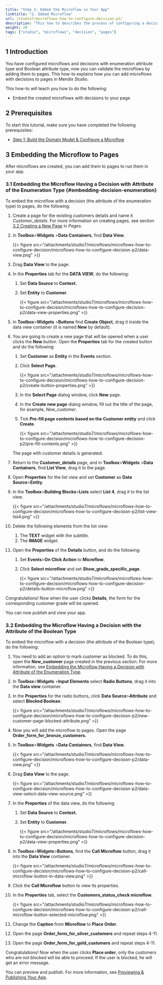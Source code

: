 ```yaml
---
title: "Step 2: Embed the Microflow in Your App"
linktitle: "2. Embed Microflow"
url: /studio7/microflows-how-to-configure-decision-p2/
description: "This how to describes the process of configuring a decision in in Mendix Studio."
weight: 20
tags: ["studio", "microflows", "decision", "pages"]
---
```


## 1 Introduction 

You have configured microflows and decisions with enumeration attribute type and Boolean attribute type, now you can validate the microflows by adding them to pages. This how-to explains how you can add microflows with decisions to pages in Mendix Studio. 

This how-to will teach you how to do the following:

* Embed the created microflows with decisions to your page

## 2 Prerequisites 

To start this tutorial, make sure you have completed the following prerequisites:

* [Step 1: Build the Domain Model & Configure a Microflow](/studio7/microflows-how-to-configure-decision-p1/)

## 3 Embedding the Microflow to Pages   

After microflows are created, you can add them to pages to run them in your app. 

### 3.1 Embedding the Microflow Having a Decision with Attribute of the Enumeration Type {#embedding-decision-enumeration} 

To embed the microflow with a decision (the attribute of the enumeration type) to pages, do the following:

1. Create a page for the existing customers details and name it *Customer_details*. For more information on creating pages, see section [3.2 Creating a New Page](/studio7/page-editor/) in *Pages*.
2. In **Toolbox**>**Widgets** >**Data Containers**, find **Data View**.

    {{< figure src="/attachments/studio7/microflows/microflows-how-to-configure-decision/microflows-how-to-configure-decision-p2/data-view.png" >}}

3. Drag **Data View** to the page.
4. In the **Properties** tab for the **DATA VIEW**, do the following:<br/> 
    1. Set **Data Source** to **Context.**<br/>
    1. Set **Entity** to **Customer**.

        {{< figure src="/attachments/studio7/microflows/microflows-how-to-configure-decision/microflows-how-to-configure-decision-p2/data-view-properties.png" >}}

5. In **Toolbox**>**Widgets** >**Buttons** find **Create Object**, drag it inside the data view container (it is named **New** by default).
6. You are going to create a new page that will be opened when a user clicks the **New** button. Open the **Properties** tab for the created button and do the following:<br/>
    1. Set **Customer** as **Entity** in the **Events** section.<br/>
    1. Click **Select Page**.<br/>

        {{< figure src="/attachments/studio7/microflows/microflows-how-to-configure-decision/microflows-how-to-configure-decision-p2/create-button-properties.png" >}} <br/>

    1. In the **Select Page** dialog window, click **New** page.<br/>
    1. In the **Create new page** dialog window, fill out the title of the page, for example, *New_customer*. <br/>
    1. Tick **Pre-fill page contents based on the Customer entity** and click **Create**.

        {{< figure src="/attachments/studio7/microflows/microflows-how-to-configure-decision/microflows-how-to-configure-decision-p2/pre-fill-contents.png" >}} 

    The page with customer details is generated.
7. Return to the **Customer_details** page, and in **Toolbox**>**Widgets** >**Data Containers**, find **List View**, drag it to the page.
8. Open **Properties** for the list view and set **Customer** as **Data Source**>**Entity**.
9. In the **Toolbox**>**Building Blocks**>**Lists** select **List 4**, drag it to the list view. 

    {{< figure src="/attachments/studio7/microflows/microflows-how-to-configure-decision/microflows-how-to-configure-decision-p2/list-view-list4.png" >}} 

10. Delete the following elements from the list view:<br/>
    1. The **TEXT** widget with the subtitle. <br/>
    1. The **IMAGE** widget.<br/>
11. Open the **Properties** of the **Details** button, and do the following:<br/>
    1. Set **Events**>**On Click Action** to **Microflow**.<br/>
    1. Click **Select microflow** and set **Show_grade_specific_page**.

        {{< figure src="/attachments/studio7/microflows/microflows-how-to-configure-decision/microflows-how-to-configure-decision-p2/details-button-microflow.png" >}} 

Congratulations! Now when the user clicks **Details**, the form for the corresponding customer grade will be opened. 

You can now publish and view your app.

### 3.2 Embedding the Microflow Having a Decision with the Attribute of the Boolean Type 

To embed the microflow with a decision (the attribute of the Boolean type), do the following:

1. You need to add an option to mark customer as blocked. To do this, open the **New_customer** page created in the previous section. For more information, see [Embedding the Microflow Having a Decision with Attribute of the Enumeration Type](#embedding-decision-enumeration).
2. In **Toolbox**>**Widgets** >**Input Elements** select **Radio Buttons**, drag it into the **Data view** container.
3. In the **Properties** for the radio buttons, click **Data Source**>**Attribute** and select **Blocked Boolean**. 

    {{< figure src="/attachments/studio7/microflows/microflows-how-to-configure-decision/microflows-how-to-configure-decision-p2/new-customer-page-blocked-attribute.png" >}}

4. Now you will add the microflow to pages. Open the page **Order_form_for_bronze_customers.**
5. In **Toolbox**>**Widgets** >**Data Containers**, find **Data View**. 

    {{< figure src="/attachments/studio7/microflows/microflows-how-to-configure-decision/microflows-how-to-configure-decision-p2/data-view.png" >}}

6. Drag **Data View** to the page.

    {{< figure src="/attachments/studio7/microflows/microflows-how-to-configure-decision/microflows-how-to-configure-decision-p2/data-view-select-data-view-source.png" >}}

7. In the **Properties** of the data view, do the following:<br/>
    1. Set **Data Source** to **Context.**<br/>
    1. Set **Entity** to **Customer**.

        {{< figure src="/attachments/studio7/microflows/microflows-how-to-configure-decision/microflows-how-to-configure-decision-p2/data-view-properties.png" >}}

8. In **Toolbox**>**Widgets**>**Buttons**, find the **Call Microflow** button, drag it into the **Data View** container. 

    {{< figure src="/attachments/studio7/microflows/microflows-how-to-configure-decision/microflows-how-to-configure-decision-p2/call-microflow-button-in-data-view.png" >}}

9. Click the **Call Microflow** button to view its properties. 
10. In the **Properties** tab, select the **Customers_status_check microflow**. 

    {{< figure src="/attachments/studio7/microflows/microflows-how-to-configure-decision/microflows-how-to-configure-decision-p2/call-microflow-button-selected-microflow.png" >}}

11. Change the **Caption** from **Microflow** to **Place Order**. 
12. Open the page **Order_form_for_silver_customers** and repeat steps 4-11.
13. Open the page **Order_form_for_gold_customers** and repeat steps 4-11.

Congratulations! Now when the user clicks **Place order**, only the customers who are not blocked will be able to proceed. If the user is blocked, he will get an error message. 

You can preview and publish. For more information, see [Previewing & Publishing Your App](/studio7/publishing-app/).
